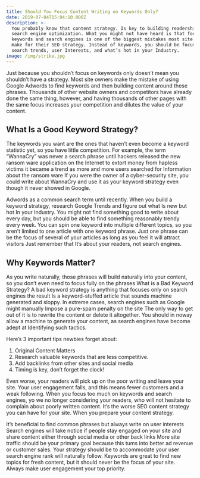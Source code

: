 ```yaml
---
title: Should You Focus Content Writing on Keywords Only?
date: 2019-07-04T15:04:10.000Z
description: >-
  You probably know that content strategy. Is key to building readership through
  search engine optimization. What you might not have heard is that focusing on
  keywords and search engines is one of the biggest mistakes most site owners
  make for their SEO strategy. Instead of keywords, you should be focusing on
  search trends, user Interests, and what’s hot in your Industry.
image: /img/strike.jpg
---
```

Just because you shouldn’t focus on keywords only doesn’t mean you shouldn’t have a strategy. Most site owners make the mistake of using Google Adwords to find keywords and then building content around these phrases. Thousands of other website owners and competitors have already done the same thing, however, and having thousands of other pages with the same focus increases your competition and dilutes the value of your content. 

## What Is a Good Keyword Strategy?

The keywords you want are the ones that haven’t even become a keyword statistic yet, so you have little competition. For example, the term “WannaCry” was never a search phrase until hackers released the new ransom ware application on the Internet to extort money from hapless victims it became a trend as more and more users searched for Information about the ransom ware If you were the owner of a cyber-security site, you could write about WannaCry and use it as your keyword strategy even though it never showed in Google.

Adwords as a common search term until recently. When you build a keyword strategy, research Google Trends and figure out what Is new but hot In your Industry. You might not find something good to write about every day, but you should be able to find something reasonably trendy every week. You can spin one keyword into multiple different topics, so you aren’t limited to one article with one keyword phrase. Just one phrase can be the focus of several of your articles as long as you feel it will attract visitors Just remember that It’s about your readers, not search engines.

## Why Keywords Matter?

As you write naturally, those phrases will build naturally into your content, so you don’t even need to focus fully on the phrases What is a Bad Keyword Strategy? A bad keyword strategy is anything that focuses only on search engines the result Is a keyword-stuffed article that sounds machine generated and sloppy. In extreme cases, search engines such as Google might manually Impose a pure-spam penalty on the site The only way to get out of it is to rewrite the content or delete it altogether. You should in noway allow a machine to generate your content, as search engines have become adept at Identifying such tactics.

Here’s 3 important tips newbies forget about:

1. Original Content Matters
2. Research valuable keywords that are less competitive.
3. Add backlinks from other sites and social media
4. Timing is key, don’t forget the clock!

Even worse, your readers will pick up on the poor writing and leave your site. Your user engagement falls, and this means fewer customers and a weak following. When you focus too much on keywords and search engines, yo we no longer considering your readers, who will not hesitate to complain about poorly written content. It’s the worse SEO content strategy you can have for your site. When you prepare your content strategy. 

It’s beneficial to find common phrases but always write on user interests Search engines will take notice if people stay engaged on your site and share content either through social media or other back links More site traffic should be your primary goal because this tums into better ad revenue or customer sales. Your strategy should be to accommodate your user search engine rank will naturally follow. Keywords are great to find new topics for fresh content, but it should never be the focus of your site. Always make user engagement your top priority.
